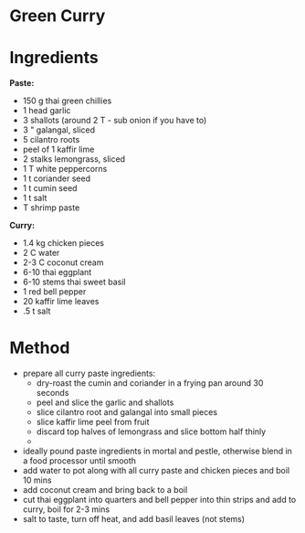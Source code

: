 # Green Curry
    
# Ingredients
**Paste:**
- 150 g thai green chillies
- 1 head garlic
- 3 shallots (around 2 T - sub onion if you have to)
- 3 " galangal, sliced
- 5 cilantro roots
- peel of 1 kaffir lime
- 2 stalks lemongrass, sliced
- 1 T white peppercorns 
- 1 t coriander seed
- 1 t cumin seed 
- 1 t salt
- T shrimp paste

**Curry:**
- 1.4 kg chicken pieces
- 2 C water
- 2-3 C coconut cream
- 6-10 thai eggplant
- 6-10 stems thai sweet basil
- 1 red bell pepper
- 20 kaffir lime leaves
- .5 t salt

# Method
- prepare all curry paste ingredients:
  - dry-roast the cumin and coriander in a frying pan around 30 seconds
  - peel and slice the garlic and shallots
  - slice cilantro root and galangal into small pieces
  - slice kaffir lime peel from fruit
  - discard top halves of lemongrass and slice bottom half thinly
  - 
- ideally pound paste ingredients in mortal and pestle, otherwise blend in a food processor until smooth
- add water to pot along with all curry paste and chicken pieces and boil 10 mins
- add coconut cream and bring back to a boil
- cut thai eggplant into quarters and bell pepper into thin strips and add to curry, boil for 2-3 mins
- salt to taste, turn off heat, and add basil leaves (not stems)
